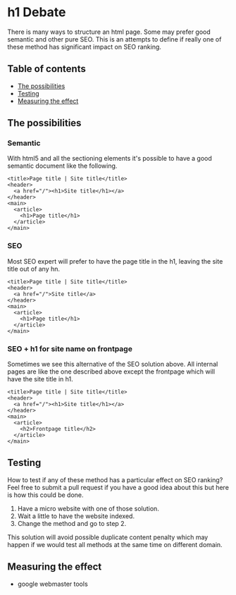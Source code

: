 # h1 Debate

There is many ways to structure an html page. Some may prefer good semantic and other pure SEO. This is an attempts to define if really one of these method has significant impact on SEO ranking.

## Table of contents

* [The possibilities](#the-possibilities)
* [Testing](#testing)
* [Measuring the effect](#measuring-the-effect)

## The possibilities

### Semantic

With html5 and all the sectioning elements it's possible to have a good semantic document like the following.

    <title>Page title | Site title</title>
    <header>
      <a href="/"><h1>Site title</h1></a>
    </header>
    <main>
      <article>
        <h1>Page title</h1>
      </article>
    </main>

### SEO

Most SEO expert will prefer to have the page title in the h1, leaving the site title out of any hn.

    <title>Page title | Site title</title>
    <header>
      <a href="/">Site title</a>
    </header>
    <main>
      <article>
        <h1>Page title</h1>
      </article>
    </main>

### SEO + h1 for site name on frontpage

Sometimes we see this alternative of the SEO solution above. All internal pages are like the one described above except the frontpage which will have the site title in h1.

    <title>Page title | Site title</title>
    <header>
      <a href="/"><h1>Site title</h1></a>
    </header>
    <main>
      <article>
        <h2>Frontpage title</h2>
      </article>
    </main>
    
## Testing

How to test if any of these method has a particular effect on SEO ranking? Feel free to submit a pull request if you have a good idea about this but here is how this could be done.

1. Have a micro website with one of those solution.
2. Wait a little to have the website indexed.
3. Change the method and go to step 2.

This solution will avoid possible duplicate content penalty which may happen if we would test all methods at the same time on different domain.

## Measuring the effect

- google webmaster tools
